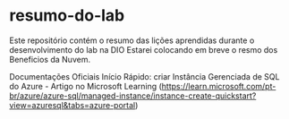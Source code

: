 # resumo-do-lab
Este repositório contém o resumo das lições aprendidas durante o desenvolvimento do lab na DIO
Estarei colocando em breve o resmo dos Beneficios da Nuvem.


Documentações Oficiais 
Início Rápido: criar Instância Gerenciada de SQL do Azure - Artigo no Microsoft Learning (https://learn.microsoft.com/pt-br/azure/azure-sql/managed-instance/instance-create-quickstart?view=azuresql&tabs=azure-portal)

